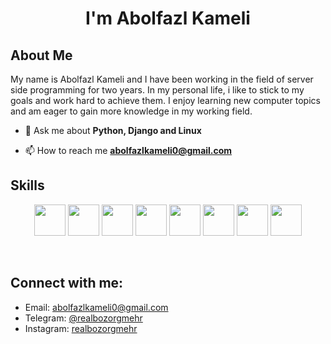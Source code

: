 <link rel="stylesheet" type='text/css' href="https://cdn.jsdelivr.net/gh/devicons/devicon@latest/devicon.min.css" />

<h1 align="center">I'm Abolfazl Kameli</h1>

## About Me

My name is Abolfazl Kameli and I have been working in the field of server side programming for two years.
In my personal life, i like to stick to my goals and work hard to achieve them. I enjoy learning new computer topics and
am eager to gain more knowledge in my working field.

- 💬 Ask me about **Python, Django and Linux**

- 📫 How to reach me **abolfazlkameli0@gmail.com**

## Skills

<p align="center">
<img src="https://cdn.jsdelivr.net/gh/devicons/devicon@latest/icons/python/python-original.svg" height="50px"/>
<img src="https://cdn.jsdelivr.net/gh/devicons/devicon@latest/icons/django/django-plain.svg" height="50px"/>
<img src="https://cdn.jsdelivr.net/gh/devicons/devicon@latest/icons/djangorest/djangorest-original-wordmark.svg" height="50px"/>
<img src="https://cdn.jsdelivr.net/gh/devicons/devicon@latest/icons/rabbitmq/rabbitmq-original.svg" height="50px"/>
<img src="https://cdn.jsdelivr.net/gh/devicons/devicon@latest/icons/linux/linux-original.svg" height="50px"/>
<img src="https://cdn.jsdelivr.net/gh/devicons/devicon@latest/icons/bash/bash-original.svg" height="50px"/>
<img src="https://cdn.jsdelivr.net/gh/devicons/devicon@latest/icons/git/git-original.svg" height="50px"/>
<img src="https://cdn.jsdelivr.net/gh/devicons/devicon@latest/icons/github/github-original.svg" height="50px"/>
  
</p>

<br>

<div>

## Connect with me:

- Email: [abolfazlkameli0@gmail.com](mailto:abolfazlkameli0@gmail.com)
- Telegram: [@realbozorgmehr](https://t.me/realbozorgmehr)
- Instagram: [realbozorgmehr](https://www.instagram.com/realbozorgmehr)

</div>
